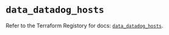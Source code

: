 # `data_datadog_hosts`

Refer to the Terraform Registory for docs: [`data_datadog_hosts`](https://registry.terraform.io/providers/datadog/datadog/3.27.0/docs/data-sources/hosts).
